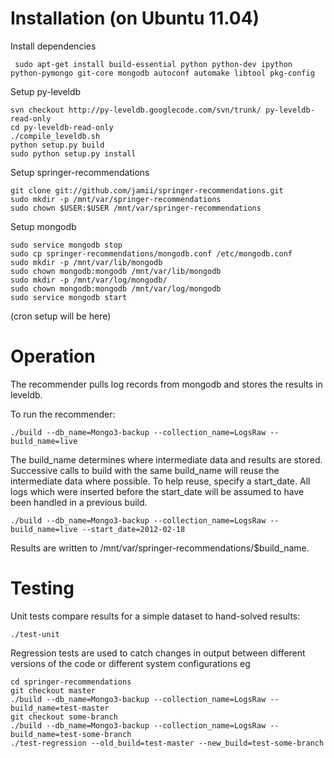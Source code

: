 # Installation (on Ubuntu 11.04)

Install dependencies

     sudo apt-get install build-essential python python-dev ipython python-pymongo git-core mongodb autoconf automake libtool pkg-config

Setup py-leveldb

    svn checkout http://py-leveldb.googlecode.com/svn/trunk/ py-leveldb-read-only
    cd py-leveldb-read-only
    ./compile_leveldb.sh
    python setup.py build
    sudo python setup.py install

Setup springer-recommendations

    git clone git://github.com/jamii/springer-recommendations.git
    sudo mkdir -p /mnt/var/springer-recommendations
    sudo chown $USER:$USER /mnt/var/springer-recommendations

Setup mongodb

    sudo service mongodb stop
    sudo cp springer-recommendations/mongodb.conf /etc/mongodb.conf
    sudo mkdir -p /mnt/var/lib/mongodb
    sudo chown mongodb:mongodb /mnt/var/lib/mongodb
    sudo mkdir -p /mnt/var/log/mongodb/
    sudo chown mongodb:mongodb /mnt/var/log/mongodb
    sudo service mongodb start

(cron setup will be here)

# Operation

The recommender pulls log records from mongodb and stores the results in leveldb.

To run the recommender:

    ./build --db_name=Mongo3-backup --collection_name=LogsRaw --build_name=live

The build_name determines where intermediate data and results are stored. Successive calls to build with the same build_name will reuse the intermediate data where possible. To help reuse, specify a start_date. All logs which were inserted before the start_date will be assumed to have been handled in a previous build.

    ./build --db_name=Mongo3-backup --collection_name=LogsRaw --build_name=live --start_date=2012-02-18

Results are written to /mnt/var/springer-recommendations/$build_name.

# Testing

Unit tests compare results for a simple dataset to hand-solved results:

    ./test-unit

Regression tests are used to catch changes in output between different versions of the code or different system configurations eg

    cd springer-recommendations
    git checkout master
    ./build --db_name=Mongo3-backup --collection_name=LogsRaw --build_name=test-master
    git checkout some-branch
    ./build --db_name=Mongo3-backup --collection_name=LogsRaw --build_name=test-some-branch
    ./test-regression --old_build=test-master --new_build=test-some-branch
